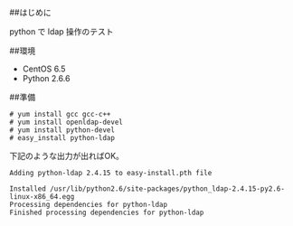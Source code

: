 ##はじめに

python で ldap 操作のテスト

##環境

- CentOS 6.5
- Python 2.6.6

##準備

```
# yum install gcc gcc-c++
# yum install openldap-devel
# yum install python-devel
# easy_install python-ldap
```

下記のような出力が出ればOK。

```
Adding python-ldap 2.4.15 to easy-install.pth file

Installed /usr/lib/python2.6/site-packages/python_ldap-2.4.15-py2.6-linux-x86_64.egg
Processing dependencies for python-ldap
Finished processing dependencies for python-ldap


```

